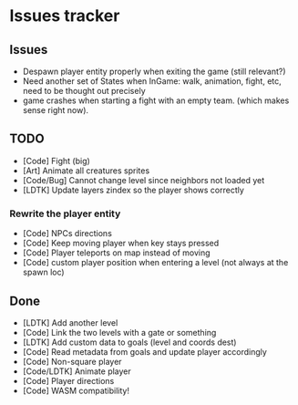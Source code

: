 # Issues tracker

## Issues

- Despawn player entity properly when exiting the game (still relevant?)
- Need another set of States when InGame: walk, animation, fight, etc, need to be thought out precisely
- game crashes when starting a fight with an empty team. (which makes sense right now).

## TODO

- [Code] Fight (big)
- [Art] Animate all creatures sprites
- [Code/Bug] Cannot change level since neighbors not loaded yet
- [LDTK] Update layers zindex so the player shows correctly

### Rewrite the player entity

- [Code] NPCs directions
- [Code] Keep moving player when key stays pressed
- [Code] Player teleports on map instead of moving
- [Code] custom player position when entering a level (not always at the spawn loc)

## Done

- [LDTK] Add another level
- [Code] Link the two levels with a gate or something
- [LDTK] Add custom data to goals (level and coords dest)
- [Code] Read metadata from goals and update player accordingly
- [Code] Non-square player
- [Code/LDTK] Animate player
- [Code] Player directions
- [Code] WASM compatibility!